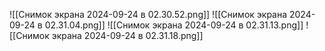 
![[Снимок экрана 2024-09-24 в 02.30.52.png]]
![[Снимок экрана 2024-09-24 в 02.31.04.png]]
![[Снимок экрана 2024-09-24 в 02.31.13.png]]
![[Снимок экрана 2024-09-24 в 02.31.18.png]]